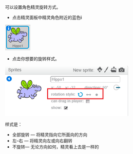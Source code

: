 可以设置角色精灵旋转方式。

- 点击精灵面板中精灵角色附近的蓝色**i**

![点击i](images/click-i.png)

- 点击你想要的旋转样式。

![不同的旋转方式](images/rotation-style.png)

样式是：

- 全部旋转 — 将精灵指向它所面向的方向
- 左–右 — 将精灵向左或向右翻转
- 不旋转— 无论方向如何，精灵看上去是一样的